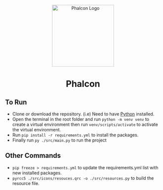 <div id="Phalcon-logo" align="center">
    <br />
    <img src="./src/icons/Phalcon.ico" alt="Phalcon Logo" width="200"/>
    <h1>Phalcon</h1>
    <h3></h3>
</div>

## To Run

- Clone or download the repository. (i.e) Need to have [Python](https://www.python.org/downloads/) installed.
- Open the terminal in the root folder and run `python -m venv venv` to create a virtual environment then run `venv/scripts/activate` to activate the virtual environment.
- Run `pip install -r requirements.yml` to install the packages.
- Finally run `py ./src/main.py` to run the project

## Other Commands

- `pip freeze > requirements.yml` to update the requirements.yml list with new installed packages.
- `pyrcc5 ./src/icons/resouces.qrc -o ./src/resources.py` to build the resource file.
